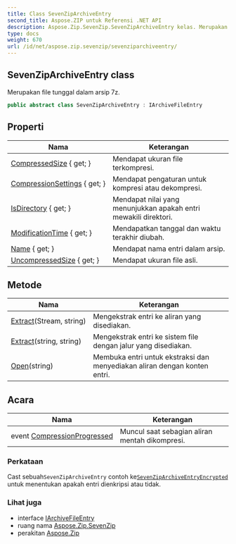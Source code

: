 ```yaml
---
title: Class SevenZipArchiveEntry
second_title: Aspose.ZIP untuk Referensi .NET API
description: Aspose.Zip.SevenZip.SevenZipArchiveEntry kelas. Merupakan file tunggal dalam arsip 7z.
type: docs
weight: 670
url: /id/net/aspose.zip.sevenzip/sevenziparchiveentry/
---
```

## SevenZipArchiveEntry class

Merupakan file tunggal dalam arsip 7z.

```csharp
public abstract class SevenZipArchiveEntry : IArchiveFileEntry
```

## Properti

| Nama | Keterangan |
| --- | --- |
| [CompressedSize](../../aspose.zip.sevenzip/sevenziparchiveentry/compressedsize/) { get; } | Mendapat ukuran file terkompresi. |
| [CompressionSettings](../../aspose.zip.sevenzip/sevenziparchiveentry/compressionsettings/) { get; } | Mendapat pengaturan untuk kompresi atau dekompresi. |
| [IsDirectory](../../aspose.zip.sevenzip/sevenziparchiveentry/isdirectory/) { get; } | Mendapat nilai yang menunjukkan apakah entri mewakili direktori. |
| [ModificationTime](../../aspose.zip.sevenzip/sevenziparchiveentry/modificationtime/) { get; } | Mendapatkan tanggal dan waktu terakhir diubah. |
| [Name](../../aspose.zip.sevenzip/sevenziparchiveentry/name/) { get; } | Mendapat nama entri dalam arsip. |
| [UncompressedSize](../../aspose.zip.sevenzip/sevenziparchiveentry/uncompressedsize/) { get; } | Mendapat ukuran file asli. |

## Metode

| Nama | Keterangan |
| --- | --- |
| [Extract](../../aspose.zip.sevenzip/sevenziparchiveentry/extract/#extract_1)(Stream, string) | Mengekstrak entri ke aliran yang disediakan. |
| [Extract](../../aspose.zip.sevenzip/sevenziparchiveentry/extract/#extract)(string, string) | Mengekstrak entri ke sistem file dengan jalur yang disediakan. |
| [Open](../../aspose.zip.sevenzip/sevenziparchiveentry/open/)(string) | Membuka entri untuk ekstraksi dan menyediakan aliran dengan konten entri. |

## Acara

| Nama | Keterangan |
| --- | --- |
| event [CompressionProgressed](../../aspose.zip.sevenzip/sevenziparchiveentry/compressionprogressed/) | Muncul saat sebagian aliran mentah dikompresi. |

### Perkataan

Cast sebuah`SevenZipArchiveEntry` contoh ke[`SevenZipArchiveEntryEncrypted`](../sevenziparchiveentryencrypted/) untuk menentukan apakah entri dienkripsi atau tidak.

### Lihat juga

* interface [IArchiveFileEntry](../../aspose.zip/iarchivefileentry/)
* ruang nama [Aspose.Zip.SevenZip](../../aspose.zip.sevenzip/)
* perakitan [Aspose.Zip](../../)


